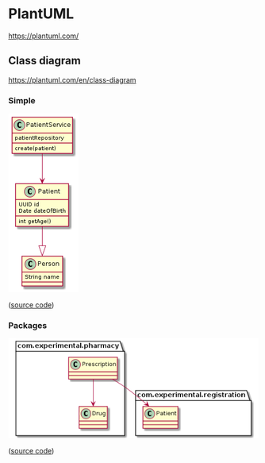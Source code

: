 # PlantUML

https://plantuml.com/

## Class diagram

https://plantuml.com/en/class-diagram

### Simple

![simple class diagram](./class-diagram-simple.png)

([source code](./class-diagram-simple.puml))

### Packages

![class diagram with packages](./class-diagram-packages.png)

([source code](./class-diagram-packages.puml))

